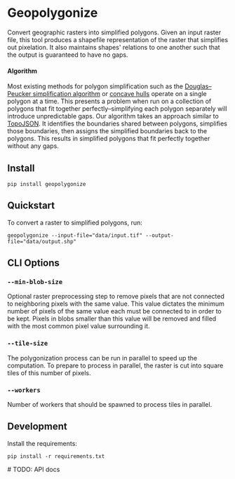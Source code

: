# Geopolygonize

Convert geographic rasters into simplified polygons. Given an input raster file, this tool produces a shapefile representation of the raster that simplifies out pixelation. It also maintains shapes' relations to one another such that the output is guaranteed to have no gaps.

#### Algorithm

Most existing methods for polygon simplification such as the [Douglas–Peucker simplification algorithm](https://en.wikipedia.org/wiki/Ramer%E2%80%93Douglas%E2%80%93Peucker_algorithm) or [concave hulls](http://lin-ear-th-inking.blogspot.com/2022/04/outer-and-inner-concave-polygon-hulls.html) operate on a single polygon at a time. This presents a problem when run on a collection of polygons that fit together perfectly–simplifying each polygon separately will introduce unpredictable gaps. Our algorithm takes an approach similar to [TopoJSON](https://github.com/topojson/topojson). It identifies the boundaries shared between polygons, simplifies those boundaries, then assigns the simplified boundaries back to the polygons. This results in simplified polygons that fit perfectly together without any gaps.

## Install

```
pip install geopolygonize
```

## Quickstart

To convert a raster to simplified polygons, run:

```
geopolygonize --input-file="data/input.tif" --output-file="data/output.shp"
```

## CLI Options

### `--min-blob-size`

Optional raster preprocessing step to remove pixels that are not connected to neighboring pixels with the same value. This value dictates the minimum number of pixels of the same value each must be connected to in order to be kept. Pixels in blobs smaller than this value will be removed and filled with the most common pixel value surrounding it.

### `--tile-size`

The polygonization process can be run in parallel to speed up the computation. To prepare to process in parallel, the raster is cut into square tiles of this number of pixels.

### `--workers`

Number of workers that should be spawned to process tiles in parallel.

## Development

Install the requirements:

```
pip install -r requirements.txt
```

\# TODO: API docs
